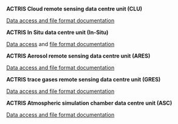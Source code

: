 **ACTRIS Cloud remote sensing data centre unit (CLU)**

[Data access and file format documentation](https://cloudnet.fmi.fi/products/)

**ACTRIS In Situ data centre unit (In-Situ)**

[Data access](https://ebas.nilu.no/data-access/) and [file format documentation](https://ebas.pages.nilu.no/ebas-io/fileformat_netcdf/index.html)

**ACTRIS Aerosol remote sensing data centre unit (ARES)**

[Data access and file format documentation](https://docs.scc.imaa.cnr.it/en/latest/)

**ACTRIS trace gases remote sensing data centre unit (GRES)**

[Data access and file format documentation](https://gres.aeris-data.fr/documents/)

**ACTRIS Atmospheric simulation chamber data centre unit (ASC)**

[Data access and file format documentation](https://data.eurochamp.org/)
